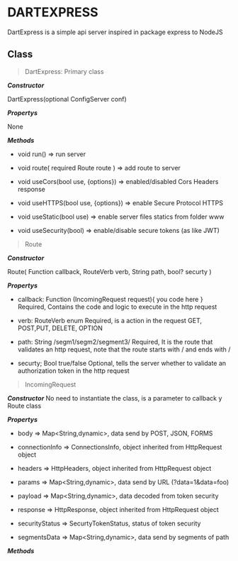 # DARTEXPRESS

DartExpress is a simple api server inspired in package express to NodeJS

## Class

> DartExpress: Primary class

***Constructor***

DartExpress(optional ConfigServer conf)

***Propertys***

None

***Methods***

* void run() => run server

* void route( required Route route ) => add route to server

* void useCors(bool use, {options}) => enabled/disabled Cors Headers response

* void useHTTPS(bool use, {options}) => enable Secure Protocol HTTPS

* void useStatic(bool use) => enable server files statics from folder www

* void useSecurity(bool) => enable/disable secure tokens (as like JWT)

> Route

***Constructor***

Route(
    Function callback,
    RouteVerb verb,
    String path,
    bool? securty
)

***Propertys***

* callback: Function (IncomingRequest request){ you code here }
    Required, Contains the code and logic to execute in the http request

* verb: RouteVerb enum
    Required, is a action in the request GET, POST,PUT, DELETE, OPTION

* path: String /segm1/segm2/segment3/
    Required, It is the route that validates an http request,  note that the route starts with / and ends with /

* securty; Bool true/false
    Optional, tells the server whether to validate an authorization token in the http request

> IncomingRequest

***Constructor***
    No need to instantiate the class, is a parameter to callback y Route class

***Propertys***

* body => Map<String,dynamic>, data send by POST, JSON, FORMS

* connectionInfo => ConnectionsInfo, object inherited from HttpRequest object

* headers => HttpHeaders, object inherited from HttpRequest object

* params  => Map<String,dynamic>, data send by URL (?data=1&data=foo)

* payload => Map<String,dynamic>, data decoded from token security

* response => HttpResponse, object inherited from HttpRequest object

* securityStatus =>  SecurtyTokenStatus, status of token security

* segmentsData => Map<String,dynamic>, data send by segments of path

***Methods***
